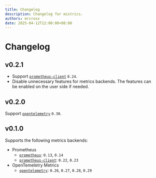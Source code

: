 ```yaml
---
title: Changelog
description: Changelog for mixtrics.
authors: mrcroxx
date: 2025-04-12T12:00:00+08:00
---
```


# Changelog

<!-- truncate -->

## v0.2.1

- Support [`prometheus-client`](https://crates.io/crates/prometheus-client) `0.24`.
- Disable unnecessary features for metrics backends. The features can be enabled on the user side if needed.

## v0.2.0

Support [`opentelemetry`](https://crates.io/crates/opentelemetry) `0.30`.

## v0.1.0

Supports the following metrics backends:

- Prometheus
    - [`prometheus`](https://crates.io/crates/prometheus): `0.13`, `0.14`
    - [`prometheus-client`](https://crates.io/crates/prometheus-client): `0.22`, `0.23`
- OpenTemeletry Metrics
    - [`opentelemetry`](https://crates.io/crates/opentelemetry): `0.26`, `0.27`, `0.28`, `0.29`